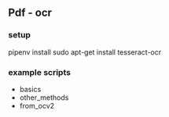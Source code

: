 ## Pdf - ocr

### setup
pipenv install
sudo apt-get install tesseract-ocr

### example scripts
* basics
* other_methods
* from_ocv2